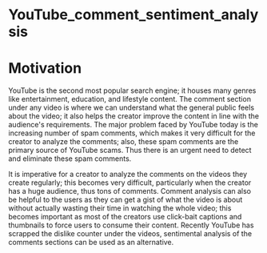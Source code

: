 # YouTube_comment_sentiment_analysis

# Motivation
YouTube is the second most popular search engine; it houses many genres like entertainment, education, and lifestyle content. The comment section under any video is where we can understand what the general public feels about the video; it also helps the creator improve the content in line with the audience's requirements. The major problem faced by YouTube today is the increasing number of spam comments, which makes it very difficult for the creator to analyze the comments; also, these spam comments are the primary source of YouTube scams. Thus there is an urgent need to detect and eliminate these spam comments.

It is imperative for a creator to analyze the comments on the videos they create regularly; this becomes very difficult, particularly when the creator has a huge audience, thus tons of comments. Comment analysis can also be helpful to the users as they can get a gist of what the video is about without actually wasting their time in watching the whole video; this becomes important as most of the creators use click-bait captions and thumbnails to force users to consume their content. Recently YouTube has scrapped the dislike counter under the videos, sentimental analysis of the comments sections can be used as an alternative.
